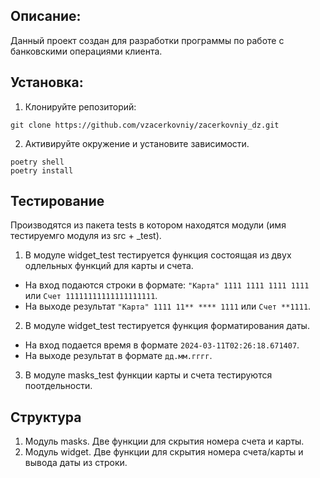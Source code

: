 ## Описание:
Данный проект создан для разработки программы по работе с банковскими операциями клиента.

## Установка:
1. Клонируйте репозиторий:
```
git clone https://github.com/vzacerkovniy/zacerkovniy_dz.git
```
2. Активируйте окружение и установите зависимости.
```
poetry shell
poetry install
```
## Тестирование
Производятся из пакета tests в котором находятся модули (имя тестируемго модуля из src + _test).
1. В модуле widget_test тестируется функция состоящая из двух одлельных функций для карты и счета.
+ На вход подаются строки в формате: `"Карта" 1111 1111 1111 1111` или `Счет 11111111111111111111`.
+ На выходе результат `"Карта" 1111 11** **** 1111` или `Счет **1111`.
2. В модуле widget_test тестируется функция форматирования даты.
+ На вход подается время в формате `2024-03-11T02:26:18.671407`.
+ На выходе результат в формате `дд.мм.гггг`.
3. В модуле masks_test функции карты и счета тестируются поотдельности.

## Структура
1. Модуль masks. Две функции для скрытия номера счета и карты.
2. Модуль widget. Две функции для скрытия номера счета/карты и вывода даты из строки.